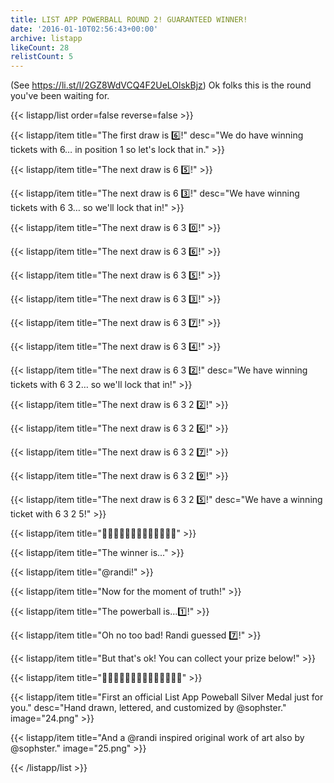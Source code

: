 ```yaml
---
title: LIST APP POWERBALL ROUND 2! GUARANTEED WINNER!
date: '2016-01-10T02:56:43+00:00'
archive: listapp
likeCount: 28
relistCount: 5
---
```


(See https://li.st/l/2GZ8WdVCQ4F2UeLOlskBjz) Ok folks this is the round you've been waiting for.

{{< listapp/list order=false reverse=false >}}

   {{< listapp/item title="The first draw is 6️⃣!"
      desc="We do have winning tickets with 6… in position 1 so let's lock that in." >}}

   {{< listapp/item title="The next draw is 6 5️⃣!" >}}

   {{< listapp/item title="The next draw is 6 3️⃣!"
      desc="We have winning tickets with 6 3… so we'll lock that in!" >}}

   {{< listapp/item title="The next draw is 6 3 0️⃣!" >}}

   {{< listapp/item title="The next draw is 6 3 6️⃣!" >}}

   {{< listapp/item title="The next draw is 6 3 5️⃣!" >}}

   {{< listapp/item title="The next draw is 6 3 3️⃣!" >}}

   {{< listapp/item title="The next draw is 6 3 7️⃣!" >}}

   {{< listapp/item title="The next draw is 6 3 4️⃣!" >}}

   {{< listapp/item title="The next draw is 6 3 2️⃣!"
      desc="We have winning tickets with 6 3 2… so we'll lock that in!" >}}

   {{< listapp/item title="The next draw is 6 3 2 2️⃣!" >}}

   {{< listapp/item title="The next draw is 6 3 2 6️⃣!" >}}

   {{< listapp/item title="The next draw is 6 3 2 7️⃣!" >}}

   {{< listapp/item title="The next draw is 6 3 2 9️⃣!" >}}

   {{< listapp/item title="The next draw is 6 3 2 5️⃣!"
      desc="We have a winning ticket with 6 3 2 5!" >}}

   {{< listapp/item title="🎉🎈🎉🎈🎉🎈🎉🎈🎉🎈🎉🎈🎉" >}}

   {{< listapp/item title="The winner is..." >}}

   {{< listapp/item title="@randi!" >}}

   {{< listapp/item title="Now for the moment of truth!" >}}

   {{< listapp/item title="The powerball is...1️⃣!" >}}

   {{< listapp/item title="Oh no too bad! Randi guessed 7️⃣!" >}}

   {{< listapp/item title="But that's ok! You can collect your prize below!" >}}

   {{< listapp/item title="🎁🎁🎁🎁🎁🎁🎁🎁🎁🎁🎁🎁🎁🎁" >}}

   {{< listapp/item title="First an official List App Poweball Silver Medal just for you."
      desc="Hand drawn, lettered, and customized by @sophster."
      image="24.png" >}}

   {{< listapp/item title="And a @randi inspired original work of art also by @sophster."
      image="25.png" >}}

{{< /listapp/list >}}
